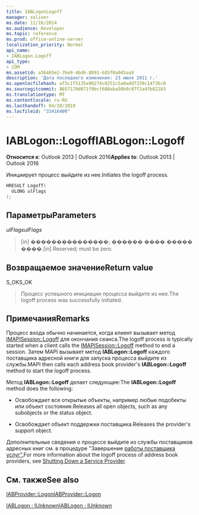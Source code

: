 ```yaml
---
title: IABLogonLogoff
manager: soliver
ms.date: 11/16/2014
ms.audience: Developer
ms.topic: reference
ms.prod: office-online-server
localization_priority: Normal
api_name:
- IABLogon.Logoff
api_type:
- COM
ms.assetid: a36465e2-7be9-4bd6-8091-685f0a045aa9
description: 'Дата последнего изменения: 23 июля 2011 г.'
ms.openlocfilehash: af3c1f5135e90274c0251c5a0addf339c14f36c0
ms.sourcegitcommit: 8657170d071f9bcf680aba50b9c07f2a4fb82283
ms.translationtype: MT
ms.contentlocale: ru-RU
ms.lasthandoff: 04/28/2019
ms.locfileid: "33416400"
---
```

# <a name="iablogonlogoff"></a><span data-ttu-id="496f9-103">IABLogon::Logoff</span><span class="sxs-lookup"><span data-stu-id="496f9-103">IABLogon::Logoff</span></span>

  
  
<span data-ttu-id="496f9-104">**Относится к**: Outlook 2013 | Outlook 2016</span><span class="sxs-lookup"><span data-stu-id="496f9-104">**Applies to**: Outlook 2013 | Outlook 2016</span></span> 
  
<span data-ttu-id="496f9-105">Инициирует процесс выйдите из нее.</span><span class="sxs-lookup"><span data-stu-id="496f9-105">Initiates the logoff process.</span></span>
  
```cpp
HRESULT Logoff(
  ULONG ulFlags
);
```

## <a name="parameters"></a><span data-ttu-id="496f9-106">Параметры</span><span class="sxs-lookup"><span data-stu-id="496f9-106">Parameters</span></span>

 <span data-ttu-id="496f9-107">_ulFlags_</span><span class="sxs-lookup"><span data-stu-id="496f9-107">_ulFlags_</span></span>
  
> <span data-ttu-id="496f9-108">[in] ���������������; ������ ���� ����� ����.</span><span class="sxs-lookup"><span data-stu-id="496f9-108">[in] Reserved; must be zero.</span></span>
    
## <a name="return-value"></a><span data-ttu-id="496f9-109">Возвращаемое значение</span><span class="sxs-lookup"><span data-stu-id="496f9-109">Return value</span></span>

<span data-ttu-id="496f9-110">S_OK</span><span class="sxs-lookup"><span data-stu-id="496f9-110">S_OK</span></span> 
  
> <span data-ttu-id="496f9-111">Процесс успешного инициации процесса выйдите из нее.</span><span class="sxs-lookup"><span data-stu-id="496f9-111">The logoff process was successfully initiated.</span></span>
    
## <a name="remarks"></a><span data-ttu-id="496f9-112">Примечания</span><span class="sxs-lookup"><span data-stu-id="496f9-112">Remarks</span></span>

<span data-ttu-id="496f9-113">Процесс входа обычно начинается, когда клиент вызывает метод [IMAPISession::Logoff](imapisession-logoff.md) для окончания сеанса.</span><span class="sxs-lookup"><span data-stu-id="496f9-113">The logoff process is typically started when a client calls the [IMAPISession::Logoff](imapisession-logoff.md) method to end a session.</span></span> <span data-ttu-id="496f9-114">Затем MAPI вызывает метод **IABLogon::Logoff** каждого поставщика адресной книги для запуска процесса выйдите из службы.</span><span class="sxs-lookup"><span data-stu-id="496f9-114">MAPI then calls each address book provider's **IABLogon::Logoff** method to start the logoff process.</span></span> 
  
<span data-ttu-id="496f9-115">Метод **IABLogon::Logoff** делает следующее:</span><span class="sxs-lookup"><span data-stu-id="496f9-115">The **IABLogon::Logoff** method does the following:</span></span> 
  
- <span data-ttu-id="496f9-116">Освобождает все открытые объекты, например любые подобекты или объект состояния.</span><span class="sxs-lookup"><span data-stu-id="496f9-116">Releases all open objects, such as any subobjects or the status object.</span></span>
    
- <span data-ttu-id="496f9-117">Освобождает объект поддержки поставщика.</span><span class="sxs-lookup"><span data-stu-id="496f9-117">Releases the provider's support object.</span></span>
    
<span data-ttu-id="496f9-118">Дополнительные сведения о процессе выйдите из службы поставщиков адресных книг см. в процедуре "Завершение [работы поставщика услуг".](shutting-down-a-service-provider.md)</span><span class="sxs-lookup"><span data-stu-id="496f9-118">For more information about the logoff process of address book providers, see [Shutting Down a Service Provider](shutting-down-a-service-provider.md).</span></span>
  
## <a name="see-also"></a><span data-ttu-id="496f9-119">См. также</span><span class="sxs-lookup"><span data-stu-id="496f9-119">See also</span></span>



[<span data-ttu-id="496f9-120">IABProvider::Logon</span><span class="sxs-lookup"><span data-stu-id="496f9-120">IABProvider::Logon</span></span>](iabprovider-logon.md)
  
[<span data-ttu-id="496f9-121">IABLogon : IUnknown</span><span class="sxs-lookup"><span data-stu-id="496f9-121">IABLogon : IUnknown</span></span>](iablogoniunknown.md)

